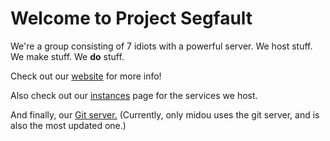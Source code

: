# Welcome to Project Segfault
We're a group consisting of 7 idiots with a powerful server. We host stuff. We make stuff. We **do** stuff.

Check out our [website](https://projectsegfau.lt) for more info!

Also check out our [instances](https://instances.projectsegfau.lt/) page for the services we host.

And finally, our [Git server.](https://git.projectsegfau.lt/ProjectSegfault/)
(Currently, only midou uses the git server, and is also the most updated one.)
